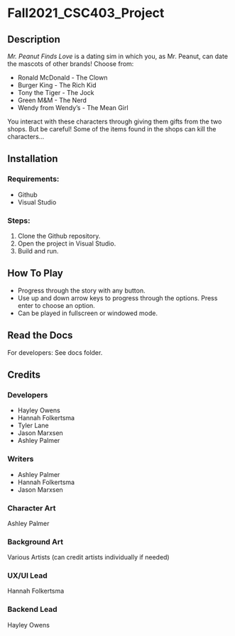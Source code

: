 # Fall2021_CSC403_Project

## Description
*Mr. Peanut Finds Love* is a dating sim in which you, as Mr. Peanut, can date the mascots of other brands! Choose from:
- Ronald McDonald - The Clown
- Burger King - The Rich Kid
- Tony the Tiger - The Jock
- Green M&M - The Nerd
- Wendy from Wendy’s - The Mean Girl

You interact with these characters through giving them gifts from the two shops. But be careful! Some of the items found in the shops can kill the characters… 

## Installation
### Requirements:
- Github
- Visual Studio 
### Steps:
1. Clone the Github repository. 
2. Open the project in Visual Studio.
3. Build and run. 

## How To Play
- Progress through the story with any button.
- Use up and down arrow keys to progress through the options. Press enter to choose an option. 
- Can be played in fullscreen or windowed mode.

## Read the Docs
For developers: See docs folder. 

## Credits
### Developers
- Hayley Owens
- Hannah Folkertsma
- Tyler Lane
- Jason Marxsen
- Ashley Palmer

### Writers
- Ashley Palmer
- Hannah Folkertsma
- Jason Marxsen

### Character Art
Ashley Palmer

### Background Art
Various Artists (can credit artists individually if needed)

### UX/UI Lead
Hannah Folkertsma

### Backend Lead 
Hayley Owens
